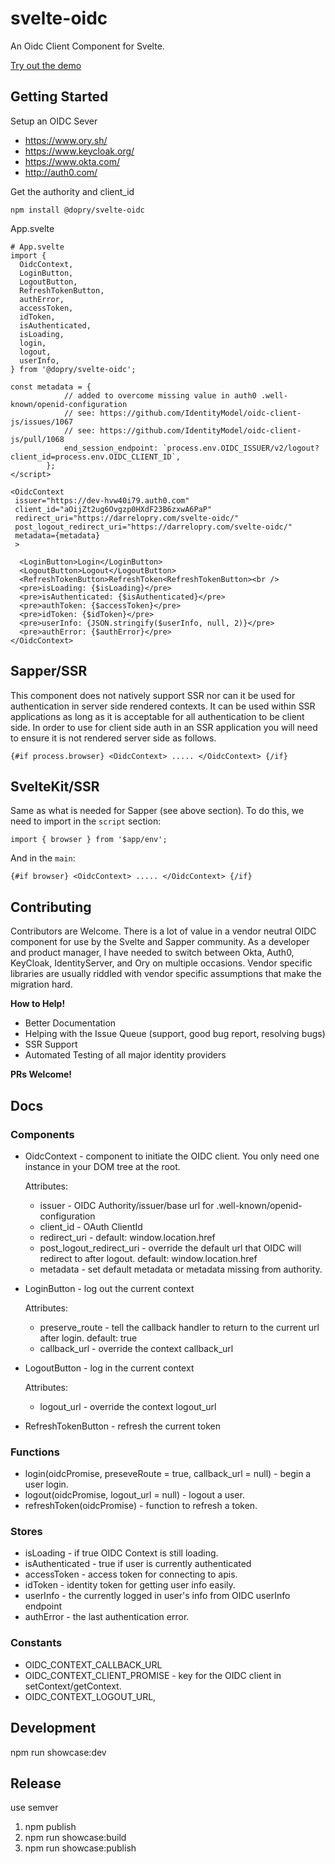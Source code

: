 # svelte-oidc

An Oidc Client Component for Svelte.

[Try out the demo](https://darrelopry.com/svelte-oidc/)

## Getting Started

Setup an OIDC Sever

 * https://www.ory.sh/
 * https://www.keycloak.org/
 * https://www.okta.com/
 * http://auth0.com/

 Get the authority and client_id

`npm install @dopry/svelte-oidc`

App.svelte
```svelte
# App.svelte
import {
  OidcContext,
  LoginButton,
  LogoutButton,
  RefreshTokenButton,
  authError,
  accessToken,
  idToken,
  isAuthenticated,
  isLoading,
  login,
  logout,
  userInfo,
} from '@dopry/svelte-oidc';

const metadata = {
            // added to overcome missing value in auth0 .well-known/openid-configuration
            // see: https://github.com/IdentityModel/oidc-client-js/issues/1067
            // see: https://github.com/IdentityModel/oidc-client-js/pull/1068
            end_session_endpoint: `process.env.OIDC_ISSUER/v2/logout?client_id=process.env.OIDC_CLIENT_ID`,
        };
</script>

<OidcContext
 issuer="https://dev-hvw40i79.auth0.com"
 client_id="aOijZt2ug6Ovgzp0HXdF23B6zxwA6PaP"
 redirect_uri="https://darrelopry.com/svelte-oidc/"
 post_logout_redirect_uri="https://darrelopry.com/svelte-oidc/"
 metadata={metadata}
 >

  <LoginButton>Login</LoginButton>
  <LogoutButton>Logout</LogoutButton>
  <RefreshTokenButton>RefreshToken<RefreshTokenButton><br />
  <pre>isLoading: {$isLoading}</pre>
  <pre>isAuthenticated: {$isAuthenticated}</pre>
  <pre>authToken: {$accessToken}</pre>
  <pre>idToken: {$idToken}</pre>
  <pre>userInfo: {JSON.stringify($userInfo, null, 2)}</pre>
  <pre>authError: {$authError}</pre>
</OidcContext>
```

## Sapper/SSR

This component does not natively support SSR nor can it be used for authentication in server side rendered contexts. It
can be used within SSR applications as long as it is acceptable for all authentication to be client side. In order to
use for client side auth in an SSR application you will need to ensure it is not rendered server side as follows.

```
{#if process.browser} <OidcContext> ..... </OidcContext> {/if}
```

## SvelteKit/SSR
Same as what is needed for Sapper (see above section). To do this, we need to import in the `script` section:

```
import { browser } from '$app/env';
```

And in the `main`:
```
{#if browser} <OidcContext> ..... </OidcContext> {/if}
```

## Contributing

Contributors are Welcome. There is a lot of value in a vendor neutral OIDC component for use by the Svelte and Sapper
community. As a developer and product manager, I have needed to switch between Okta, Auth0, KeyCloak, IdentityServer,
and Ory on multiple occasions. Vendor specific libraries are usually riddled with vendor specific assumptions that make
the migration hard.

**How to Help!**

  * Better Documentation
  * Helping with the Issue Queue (support, good bug report, resolving bugs)
  * SSR Support
  * Automated Testing of all major identity providers

**PRs Welcome!**

## Docs

### Components

* OidcContext - component to initiate the OIDC client. You only need one instance in your DOM tree at the root.

  Attributes:
  * issuer - OIDC Authority/issuer/base url for .well-known/openid-configuration
  * client_id - OAuth ClientId
  * redirect_uri -  default: window.location.href
  * post_logout_redirect_uri - override the default url that OIDC will redirect to after logout. default: window.location.href
  * metadata - set default metadata or metadata missing from authority.

* LoginButton - log out the current context

  Attributes:
  * preserve_route - tell the callback handler to return to the current url after login. default: true
  * callback_url - override the context callback_url

* LogoutButton - log in the current context
  
  Attributes:
  * logout_url - override the context logout_url

* RefreshTokenButton - refresh the current token

### Functions

* login(oidcPromise, preseveRoute = true, callback_url = null) - begin a user login.
* logout(oidcPromise, logout_url = null) - logout a user.
* refreshToken(oidcPromise) - function to refresh a token.

### Stores

* isLoading - if true OIDC Context is still loading.
* isAuthenticated - true if user is currently authenticated
* accessToken - access token for connecting to apis.
* idToken - identity token for getting user info easily.
* userInfo - the currently logged in user's info from OIDC userInfo endpoint
* authError - the last authentication error.

### Constants

* OIDC_CONTEXT_CALLBACK_URL
* OIDC_CONTEXT_CLIENT_PROMISE - key for the OIDC client in setContext/getContext.
* OIDC_CONTEXT_LOGOUT_URL,

## Development

npm run showcase:dev

## Release

use semver

1. npm publish
2. npm run showcase:build
3. npm run showcase:publish
